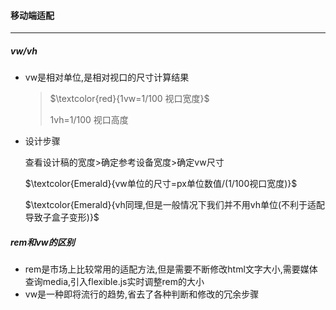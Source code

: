 #### 移动端适配

------

##### vw/vh

- vw是相对单位,是相对视口的尺寸计算结果

  > $\textcolor{red}{1vw=1/100 视口宽度}​$
  >
  > 1vh=1/100 视口高度


- 设计步骤

  查看设计稿的宽度>确定参考设备宽度>确定vw尺寸

  $\textcolor{Emerald}{vw单位的尺寸=px单位数值/(1/100视口宽度)}$

  $\textcolor{Emerald}{vh同理,但是一般情况下我们并不用vh单位(不利于适配导致子盒子变形)}$


##### rem和vw的区别

- rem是市场上比较常用的适配方法,但是需要不断修改html文字大小,需要媒体查询media,引入flexible.js实时调整rem的大小
- vw是一种即将流行的趋势,省去了各种判断和修改的冗余步骤

